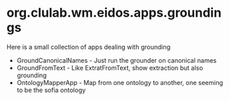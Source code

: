 # org.clulab.wm.eidos.apps.groundings

Here is a small collection of apps dealing with grounding

* GroundCanonicalNames - Just run the grounder on canonical names
* GroundFromText - Like ExtratFromText, show extraction but also grounding
* OntologyMapperApp - Map from one ontology to another, one seeming to be the sofia ontology
